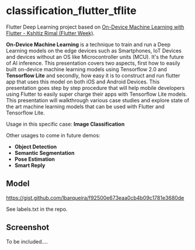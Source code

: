 # classification_flutter_tflite

Flutter Deep Learning project based on [On-Device Machine Learning with Flutter - Kshitiz Rimal (Flutter Week)](https://www.youtube.com/watch?v=mlPAcndoZHU).

__On-Device Machine Learning__ is a technique to train and run a Deep Learning models on the edge devices such as Smartphones, IoT Devices and devices without an OS like Microcontroller units (MCU). It's the future of AI inference. This presentation covers two aspects, first how to easily built on-device machine learning models using Tensorflow 2.0 and __Tensorflow Lite__ and secondly, how easy it is to construct and run flutter app that uses this model on both iOS and Android Devices. This presentation goes step by step procedure that will help mobile developers using Flutter to easily super charge their apps with Tensorflow Lite models. This presentation will walkthrough various case studies and explore state of the art machine learning models that can be used with Flutter and Tensorflow Lite.

Usage in this specific case: __Image Classification__

Other usages to come in future demos:
- __Object Detection__
- __Semantic Segmentation__
- __Pose Estimation__
- __Smart Reply__

## Model

https://gist.github.com/lbarqueira/f92500e673eaa0cb4b09c1781e3680de

See labels.txt in the repo.

## Screenshot

To be included....
